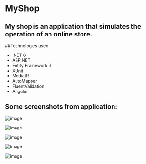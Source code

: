 # MyShop

## My shop is an application that simulates the operation of an online store.

##Technologies used:
- .NET 6
- ASP.NET
- Entity Framework 6
- XUnit
- MediatR
- AutoMapper
- FluentValidation
- Angular


## Some screenshots from application:
![image](https://user-images.githubusercontent.com/102579246/212663253-294aa223-66c2-4c05-9025-fcca2a0108a6.png)


![image](https://user-images.githubusercontent.com/102579246/214378685-be77d92a-f34a-40a9-a9e8-9dbd90d6d28b.png)


![image](https://user-images.githubusercontent.com/102579246/214378792-40bcea57-6ef9-4c88-b546-a1817425bf7f.png)



![image](https://user-images.githubusercontent.com/102579246/214378840-3c7b44cb-54b5-4b8d-893d-9277ad417681.png)


![image](https://user-images.githubusercontent.com/102579246/214379634-7f58ee53-a160-4b73-8fbc-8f533f7753b0.png)

